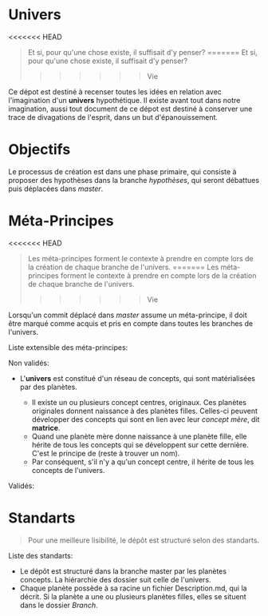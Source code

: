 # Univers
<<<<<<< HEAD
>Et si, pour qu'une chose existe, il suffisait d'y penser?
=======
> Et si, pour qu'une chose existe, il suffisait d'y penser?
>>>>>>> Vie

Ce dépot est destiné à recenser toutes les idées en relation avec l'imagination d'un __univers__ hypothétique. Il existe avant tout dans notre imagination, aussi tout document de ce dépot est destiné à conserver une trace de divagations de l'esprit, dans un but d'épanouissement.

Objectifs
=========
Le processus de création est dans une phase primaire, qui consiste à proposer des hypothèses dans la branche *hypothèses*, qui seront débattues puis déplacées dans *master*.

Méta-Principes
=============
<<<<<<< HEAD
>Les méta-principes forment le contexte à prendre en compte lors de la création de chaque branche de l'univers.
=======
> Les méta-principes forment le contexte à prendre en compte lors de la création de chaque branche de l'univers.
>>>>>>> Vie

Lorsqu'un commit déplacé dans *master* assume un méta-principe, il doit être marqué comme acquis et pris en compte dans toutes les branches de l'univers.

Liste extensible des méta-principes:

Non validés:
- L'__univers__ est constitué d'un réseau de concepts, qui sont matérialisées par des planètes.
     
    - Il existe un ou plusieurs concept centres, originaux. Ces planètes originales donnent naissance à des planètes filles. Celles-ci peuvent développer des concepts qui sont en lien avec leur *concept mère*, dit **matrice**.
    - Quand une planète mère donne naissance à une planète fille, elle hérite de tous les concepts qui se développent sur cette dernière. C'est le principe de (reste à trouver un nom).
    - Par conséquent, s'il n'y a qu'un concept centre, il hérite de tous les concepts de l'univers.

Validés:

Standarts
===

> Pour une meilleure lisibilité, le dépôt est structuré selon des standarts.

Liste des standarts:

- Le dépôt est structuré dans la branche master par les planètes concepts. La hiérarchie des dossier suit celle de l'univers.
- Chaque planète possède à sa racine un fichier <nolink>Description.md</nolink>, qui la décrit. Si la planète a une ou plusieurs planètes filles, elles se situent dans le dossier *Branch*.